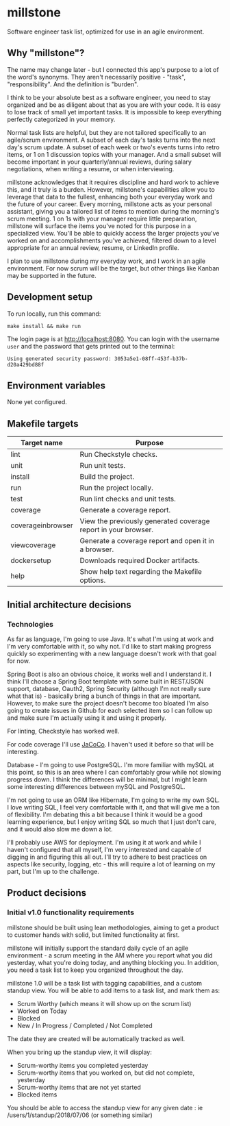# millstone
Software engineer task list, optimized for use in an agile environment.

## Why "millstone"?
The name may change later - but I connected this app's purpose to a lot of the word's synonyms.  They aren't necessarily positive - "task", "responsibility".  And the definition is "burden".

I think to be your absolute best as a software engineer, you need to stay organized and be as diligent about that as you are with your code.  It is easy to lose track of small yet important tasks.  It is impossible to keep everything perfectly categorized in your memory.  

Normal task lists are helpful, but they are not tailored specifically to an agile/scrum environment.  A subset of each day's tasks turns into the next day's scrum update.  A subset of each week or two's events turns into retro items, or 1 on 1 discussion topics with your manager.  And a small subset will become important in your quarterly/annual reviews, during salary negotiations, when writing a resume, or when interviewing.  

millstone acknowledges that it requires discipline and hard work to achieve this, and it truly is a burden.  However, millstone's capabilities allow you to leverage that data to the fullest, enhancing both your everyday work and the future of your career.  Every morning, millstone acts as your personal assistant, giving you a tailored list of items to mention during the morning's scrum meeting.  1 on 1s with your manager require little preparation, millstone will surface the items you've noted for this purpose in a specialized view.  You'll be able to quickly access the larger projects you've worked on and accomplishments you've achieved, filtered down to a level appropriate for an annual review, resume, or LinkedIn profile.  

I plan to use millstone during my everyday work, and I work in an agile environment.  For now scrum will be the target, but other things like Kanban may be supported in the future.

## Development setup

To run locally, run this command:
```
make install && make run
```
The login page is at [http://localhost:8080](http://localhost:8080).  You can login with the username `user` and the password that gets printed out to the terminal:
```
Using generated security password: 3053a5e1-08ff-453f-b37b-d20a429bd88f
```

## Environment variables
None yet configured.

## Makefile targets
|Target name|Purpose|
|-----------|-------|
|lint|Run Checkstyle checks.|
|unit|Run unit tests.|
|install|Build the project.|
|run|Run the project locally.|
|test|Run lint checks and unit tests.|
|coverage|Generate a coverage report.|
|coverageinbrowser|View the previously generated coverage report in your browser.|
|viewcoverage|Generate a coverage report and open it in a browser.|
|dockersetup|Downloads required Docker artifacts.|
|help|Show help text regarding the Makefile options.|

## Initial architecture decisions
### Technologies
As far as language, I'm going to use Java.  It's what I'm using at work and I'm very comfortable with it, so why not.  I'd like to start making progress quickly so experimenting with a new language doesn't work with that goal for now.

Spring Boot is also an obvious choice, it works well and I understand it.  I think I'll choose a Spring Boot template with some built in REST/JSON support, database, Oauth2, Spring Security (although I'm not really sure what that is) - basically bring a bunch of things in that are important.  However, to make sure the project doesn't become too bloated I'm also going to create issues in Github for each selected item so I can follow up and make sure I'm actually using it and using it properly.  

For linting, Checkstyle has worked well.

For code coverage I'll use [JaCoCo](https://www.eclemma.org/jacoco/).  I haven't used it before so that will be interesting.
  
Database - I'm going to use PostgreSQL.  I'm more familiar with mySQL at this point, so this is an area where I can comfortably grow while not slowing progress down.  I think the differences will be minimal, but I might learn some interesting differences between mySQL and PostgreSQL.

I'm not going to use an ORM like Hibernate, I'm going to write my own SQL.  I love writing SQL, I feel very comfortable with it, and that will give me a ton of flexibility.  I'm debating this a bit because I think it would be a good learning experience, but I enjoy writing SQL so much that I just don't care, and it would also slow me down a lot. 

I'll probably use AWS for deployment.  I'm using it at work and while I haven't configured that all myself, I'm very interested and capable of digging in and figuring this all out.  I'll try to adhere to best practices on aspects like security, logging, etc - this will require a lot of learning on my part, but I'm up to the challenge.  
## Product decisions
### Initial v1.0 functionality requirements
millstone should be built using lean methodologies, aiming to get a product to customer hands with solid, but limited functionality at first.

millstone will initially support the standard daily cycle of an agile environment - a scrum meeting in the AM where you report what you did yesterday, what you're doing today, and anything blocking you.  In addition, you need a task list to keep you organized throughout the day.

millstone 1.0 will be a task list with tagging capabilities, and a custom standup view.  You will be able to add items to a task list, and mark them as:
* Scrum Worthy (which means it will show up on the scrum list)
* Worked on Today
* Blocked
* New / In Progress / Completed / Not Completed

The date they are created will be automatically tracked as well.

When you bring up the standup view, it will display:
* Scrum-worthy items you completed yesterday
* Scrum-worthy items that you worked on, but did not complete, yesterday
* Scrum-worthy items that are not yet started
* Blocked items

You should be able to access the standup view for any given date : ie /users/1/standup/2018/07/06 (or something similar)
